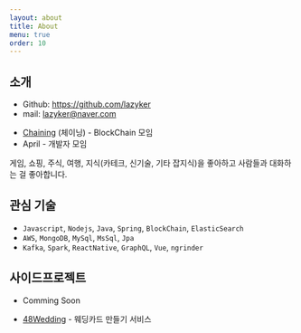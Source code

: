```yaml
---
layout: about
title: About
menu: true
order: 10
---
```


## 소개

* Github: https://github.com/lazyker
* mail: lazyker@naver.com
- [Chaining](https://github.com/cchaining) (체이닝) - BlockChain 모임
- April - 개발자 모임

게임, 쇼핑, 주식, 여행, 지식(카테크, 신기술, 기타 잡지식)을 좋아하고 사람들과 대화하는 걸 좋아합니다.

## 관심 기술
- ```Javascript```, ```Nodejs```, ```Java```, ```Spring```, ```BlockChain```, ```ElasticSearch``` 
- ```AWS```, ```MongoDB```, ```MySql```, ```MsSql```, ```Jpa```
- ```Kafka```, ```Spark```, ```ReactNative```, ```GraphQL```, ```Vue```, ```ngrinder```

## 사이드프로젝트

- Comming Soon

- [48Wedding](http://48wedding.com) - 웨딩카드 만들기 서비스
